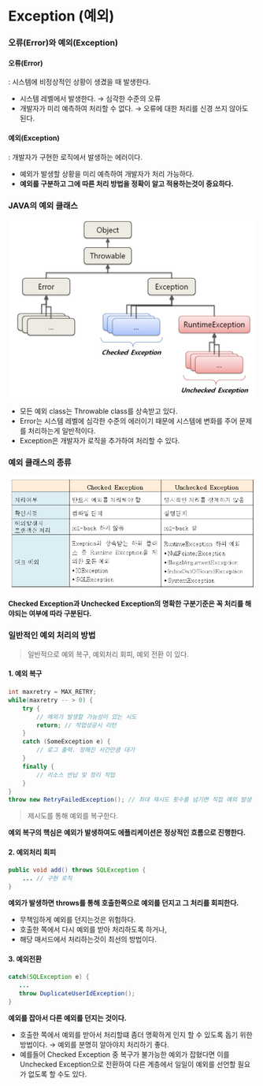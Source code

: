 # Exception (예외)
### 오류(Error)와 예외(Exception)
#### 오류(Error)
: 시스템에 비정상적인 상황이 생겼을 때 발생한다.
- 시스템 레벨에서 발생한다. &rarr; 심각한 수준의 오류
- 개발자가 미리 예측하여 처리할 수 없다. &rarr; 오류에 대한 처리를 신경 쓰지 않아도 된다.

#### 예외(Exception)
: 개발자가 구현한 로직에서 발생하는 에러이다.
- 예외가 발생할 상황을 미리 예측하여 개발자가 처리 가능하다.
- **예외를 구분하고 그에 따른 처리 방법을 정확이 알고 적용하는것이 중요하다.**

### JAVA의 예외 클래스
<img width=550px src="./img/exception-class-structure.png">

- 모든 예외 class는 Throwable class를 상속받고 있다.
- Error는 시스템 레벨에 심각한 수준의 에러이기 때문에 시스템에 변화를 주어 문제를 처리하는게 일반적이다.
- Exception은 개발자가 로직을 추가하여 처리할 수 있다.

### 예외 클래스의 종류
<img width=550px src="./img/checked-unchecked-exception.png">

**Checked Exception과 Unchecked Exception의 명확한 구분기준은 꼭 처리를 해야되는 여부에 따라 구분된다.**

### 일반적인 예외 처리의 방법
> 일반적으로 예외 복구, 예외처리 회피, 예외 전환 이 있다.
#### 1. 예외 복구
```java
int maxretry = MAX_RETRY;
while(maxretry -- > 0) {
    try {
        // 예외가 발생할 가능성이 있는 시도
        return; // 작업성공시 리턴
    }
    catch (SomeException e) {
        // 로그 출력. 정해진 시간만큼 대기
    } 
    finally {
        // 리소스 반납 및 정리 작업
    }
}
throw new RetryFailedException(); // 최대 재시도 횟수를 넘기면 직접 예외 발생
```
> 제시도를 통해 예외를 복구한다.

**예외 복구의 핵심은 예외가 발생하여도 에플리케이션은 정상적인 흐름으로 진행한다.**

#### 2. 예외처리 회피
```java
public void add() throws SQLException {
    ... // 구현 로직
}
```
**예외가 발생하면 throws를 통해 호출한쪽으로 예외를 던지고 그 처리를 회피한다.**
- 무책임하게 예외를 던지는것은 위험하다.
- 호출한 쪽에서 다시 예외를 받아 처리하도록 하거나,
- 해당 매서드에서 처리하는것이 최선의 방법이다.

#### 3. 예외전환
```java
catch(SQLException e) {
   ...
   throw DuplicateUserIdException();
}
```
**예외를 잡아서 다른 예외를 던지는 것이다.**
- 호출한 쪽에서 예외를 받아서 처리할떄 좀더 명확하게 인지 할 수 있도록 돕기 위한 방법이다.  &rarr; 예외를 분명히 알아야지 처리하기 좋다.
- 예를들어 Checked Exception 중 복구가 불가능한 예외가 잡혔다면 이를 Unchecked Exception으로 전환하여 다른 계층에서 일일이 예외를 선언할 필요가 없도록 할 수도 있다.